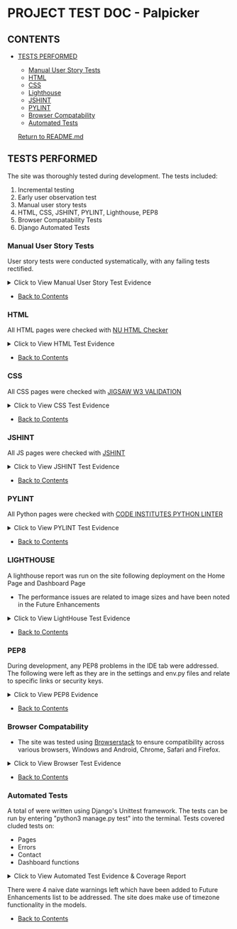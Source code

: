 # PROJECT TEST DOC - Palpicker

## CONTENTS
* [TESTS PERFORMED](#tests-performed)
  * [Manual User Story Tests](#manual-user-story-tests)
  * [HTML](#html)
  * [CSS](#css)
  * [Lighthouse](#lighthouse)
  * [JSHINT](#jshint)
  * [PYLINT](#pylint)
  * [Browser Compatability](#browser-compatability)
  * [Automated Tests](#automated-tests)

  [Return to README.md](https://github.com/)


## TESTS PERFORMED
  The site was thoroughly tested during development. The tests included:
  1. Incremental testing
  2. Early user observation test
  3. Manual user story tests
  4. HTML, CSS, JSHINT, PYLINT, Lighthouse, PEP8
  5. Browser Compatability Tests
  6. Django Automated Tests

  ### Manual User Story Tests
  User story tests were conducted systematically, with any failing tests rectified. 
  <details>
    <summary>Click to View Manual User Story Test Evidence</summary>
      - <img src="static/docs/test2-tests.png">
      - <img src="static/docs/test3.tests.png">
      - <img src="static/docs/test4.tests.png">
      - <img src="static/docs/test5.tests.png">
      - <img src="static/docs/test6.tests.png">
    

  </details>

  * [Back to Contents](#contents)

  ### HTML
  All HTML pages were checked with [NU HTML Checker](https://validator.w3.org/nu/)

  <details>
    <summary>Click to View HTML Test Evidence</summary>
      - <img src="">
      - <img src="">
      - <img src="">
      - <img src="">
      - <img src="">
      - <img src="">
      - <img src="">
      - <img src="">
      - <img src="">
      - <img src="">

  </details>

  * [Back to Contents](#contents)

  ### CSS
  All CSS pages were checked with [JIGSAW W3 VALIDATION](https://jigsaw.w3.org/css-validator/)

  <details>
    <summary>Click to View CSS Test Evidence</summary>
      - <img src="static/docs/css-test.png">
  </details>

   * [Back to Contents](#contents)

   ### JSHINT
  All JS pages were checked with [JSHINT](https://jshint.com/)

  <details>
    <summary>Click to View JSHINT Test Evidence</summary>
      - <img src="https:/">

  </details>

  * [Back to Contents](#contents)

  ### PYLINT
  All Python pages were checked with [CODE INSTITUTES PYTHON LINTER](https://pep8ci.herokuapp.com/)

  <details>
    <summary>Click to View PYLINT Test Evidence</summary>
      - <img src="">
      - <img src="">
      - <img src="">
      - <img src="">
      - <img src="">
      - <img src="">
      - <img src="">
      - <img src="">
      - <img src="">
     ">

  </details>

  * [Back to Contents](#contents)

  ### LIGHTHOUSE
  A lighthouse report was run on the site following deployment on the Home Page and Dashboard Page
  * The performance issues are related to image sizes and have been noted in the Future Enhancements

  <details>
    <summary>Click to View LightHouse Test Evidence</summary>
      - <img src="https:/">
      - <img src="https:/">

  </details>

  * [Back to Contents](#contents)

  ### PEP8
  During development, any PEP8 problems in the IDE tab were addressed.  The following were left as they are in the settings and env.py files and relate to specific links or security keys.

  <details>
    <summary>Click to View PEP8 Evidence</summary>
      - <img src="https://">

  </details>

  * [Back to Contents](#contents)

  ### Browser Compatability
  - The site was tested using [Browserstack](https://www.browserstack.com/) to ensure compatibility across various browsers, Windows and Android, Chrome, Safari and Firefox.

  <details>
    <summary>Click to View Browser Test Evidence</summary>
      - <img src="static/docs/chrome.test.png">
      - <img src="static/docs/edge-test.png">
      - <img src="static/docs/mozillafirefox-test.png">
      - <img src="static/docs/safari-test.png">
      

  </details>

  * [Back to Contents](#contents)

  ### Automated Tests
  A total of  were written using Django's Unittest framework.
  The tests can be run by entering "python3 manage.py test" into the terminal.
  Tests covered cluded tests on:
  - Pages
  - Errors
  - Contact
  - Dashboard functions

  <details>
    <summary>Click to View Automated Test Evidence & Coverage Report</summary>
      - <img src="https:">
      - <img src="https:.png">

  </details>

  There were 4 naive date warnings left which have been added to Future Enhancements list to be addressed.
  The site does make use of timezone functionality in the models.

  * [Back to Contents](#contents)